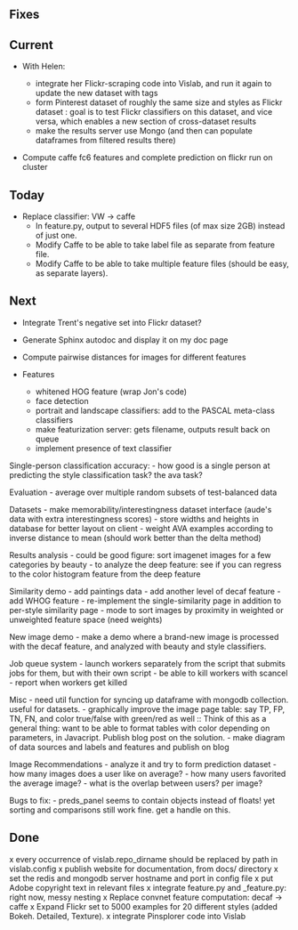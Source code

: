 ## Fixes

## Current

- With Helen:
    - integrate her Flickr-scraping code into Vislab, and run it again to update the new dataset with tags
    - form Pinterest dataset of roughly the same size and styles as Flickr dataset
        : goal is to test Flickr classifiers on this dataset, and vice versa, which enables a new section of cross-dataset results
    - make the results server use Mongo (and then can populate dataframes from filtered results there)

- Compute caffe fc6 features and complete prediction on flickr run on cluster


## Today

- Replace classifier: VW -> caffe
    - In feature.py, output to several HDF5 files (of max size 2GB) instead of just one.
    - Modify Caffe to be able to take label file as separate from feature file.
    - Modify Caffe to be able to take multiple feature files (should be easy, as separate layers).

## Next

- Integrate Trent's negative set into Flickr dataset?

- Generate Sphinx autodoc and display it on my doc page
- Compute pairwise distances for images for different features

- Features
    - whitened HOG feature (wrap Jon's code)
    - face detection
    - portrait and landscape classifiers: add to the PASCAL meta-class classifiers
    - make featurization server: gets filename, outputs result back on queue
    - implement presence of text classifier

Single-person classification accuracy:
    - how good is a single person at predicting the style classification task? the ava task?

Evaluation
    - average over multiple random subsets of test-balanced data

Datasets
    - make memorability/interestingness dataset interface (aude's data with extra interestingness scores)
    - store widths and heights in database for better layout on client
    - weight AVA examples according to inverse distance to mean (should work better than the delta method)

Results analysis
    - could be good figure: sort imagenet images for a few categories by beauty
    - to analyze the deep feature: see if you can regress to the color histogram feature from the deep feature

Similarity demo
    - add paintings data
    - add another level of decaf feature
    - add WHOG feature
    - re-implement the single-similarity page in addition to per-style similarity page
    - mode to sort images by proximity in weighted or unweighted feature space (need weights)

New image demo
    - make a demo where a brand-new image is processed with the decaf feature, and analyzed with beauty and style classifiers.

Job queue system
    - launch workers separately from the script that submits jobs for them, but with their own script
    - be able to kill workers with scancel
    - report when workers get killed

Misc
    - need util function for syncing up dataframe with mongodb collection. useful for datasets.
    - graphically improve the image page table: say TP, FP, TN, FN, and color true/false with green/red as well
        :: Think of this as a general thing: want to be able to format tables with color depending on parameters, in Javacript. Publish blog post on the solution.
    - make diagram of data sources and labels and features and publish on blog

Image Recommendations
    - analyze it and try to form prediction dataset
        - how many images does a user like on average?
        - how many users favorited the average image?
        - what is the overlap between users? per image?

Bugs to fix:
    - preds_panel seems to contain objects instead of floats! yet sorting and comparisons still work fine. get a handle on this.

## Done

x every occurrence of vislab.repo_dirname should be replaced by path in vislab.config
x publish website for documentation, from docs/ directory
x set the redis and mongodb server hostname and port in config file
x put Adobe copyright text in relevant files
x integrate feature.py and _feature.py: right now, messy nesting
x Replace convnet feature computation: decaf -> caffe
x Expand Flickr set to 5000 examples for 20 different styles (added Bokeh. Detailed, Texture).
x integrate Pinsplorer code into Vislab
